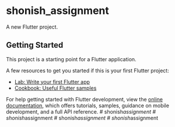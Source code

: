 # shonish_assignment

A new Flutter project.

## Getting Started

This project is a starting point for a Flutter application.

A few resources to get you started if this is your first Flutter project:

- [Lab: Write your first Flutter app](https://docs.flutter.dev/get-started/codelab)
- [Cookbook: Useful Flutter samples](https://docs.flutter.dev/cookbook)

For help getting started with Flutter development, view the
[online documentation](https://docs.flutter.dev/), which offers tutorials,
samples, guidance on mobile development, and a full API reference.
#   s h o n i s h _ a s s i g n m e n t  
 #   s h o n i s h _ a s s i g n m e n t  
 #   s h o n i s h _ a s s i g n m e n t  
 #   s h o n i s h _ a s s i g n m e n t  
 